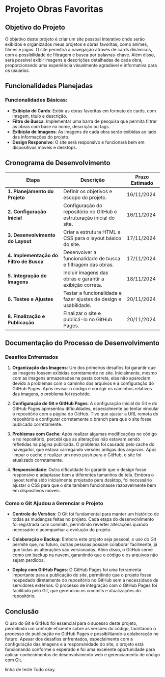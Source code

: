 # Projeto Obras Favoritas

## Objetivo do Projeto
O objetivo deste projeto é criar um site pessoal interativo onde serão exibidos e organizados meus projetos e obras favoritas, como animes, filmes e jogos. O site permitirá a navegação através de cards dinâmicos, com a possibilidade de filtragem e busca por palavras-chave. Além disso, será possível exibir imagens e descrições detalhadas de cada obra, proporcionando uma experiência visualmente agradável e informativa para os usuários.

## Funcionalidades Planejadas

### Funcionalidades Básicas:
- **Exibição de Cards**: Exibir as obras favoritas em formato de cards, com imagem, título e descrição.
- **Filtro de Busca**: Implementar uma barra de pesquisa que permita filtrar as obras com base no nome, descrição ou tags.
- **Exibição de Imagens**: As imagens de cada obra serão exibidas ao lado das informações do projeto.
- **Design Responsivo**: O site será responsivo e funcionará bem em dispositivos móveis e desktops.

## Cronograma de Desenvolvimento

| Etapa                        | Descrição                                                | Prazo Estimado       |
|------------------------------|----------------------------------------------------------|----------------------|
| **1. Planejamento do Projeto** | Definir os objetivos e escopo do projeto.                | 16/11/2024           |
| **2. Configuração Inicial**   | Configuração do repositório no GitHub e estruturação inicial do site. | 16/11/2024           |
| **3. Desenvolvimento do Layout** | Criar a estrutura HTML e CSS para o layout básico do site. | 17/11/2024           |
| **4. Implementação do Filtro de Busca** | Desenvolver a funcionalidade de busca e filtragem das obras. | 17/11/2024           |
| **5. Integração de Imagens**  | Incluir imagens das obras e garantir a exibição correta. | 18/11/2024           |
| **6. Testes e Ajustes**       | Testar a funcionalidade e fazer ajustes de design e usabilidade. | 20/11/2024           |
| **8. Finalização e Publicação** | Finalizar o site e publicá-lo no GitHub Pages.          | 20/11/2024           |

## Documentação do Processo de Desenvolvimento

### Desafios Enfrentados

1. **Organização das Imagens**:
   Um dos primeiros desafios foi garantir que as imagens fossem exibidas corretamente no site. Inicialmente, mesmo com as imagens armazenadas na pasta correta, elas não apareciam devido a problemas com o caminho dos arquivos e a configuração do GitHub Pages. Após revisar o código e corrigir os caminhos relativos das imagens, o problema foi resolvido.

2. **Configuração do Git e GitHub Pages**:
   A configuração inicial do Git e do GitHub Pages apresentou dificuldades, especialmente ao tentar vincular o repositório com a página do GitHub. Tive que ajustar a URL remota do repositório e configurar corretamente o branch para que o site fosse publicado corretamente.

3. **Problemas com Cache**:
   Após realizar algumas modificações no código e no repositório, percebi que as alterações não estavam sendo refletidas na página publicada. O problema foi causado pelo cache do navegador, que estava carregando versões antigas dos arquivos. Após limpar o cache e realizar um novo push para o GitHub, o site foi atualizado corretamente.

4. **Responsividade**:
   Outra dificuldade foi garantir que o design fosse responsivo e adaptasse bem a diferentes tamanhos de tela. Embora o layout tenha sido inicialmente projetado para desktop, foi necessário ajustar o CSS para que o site também funcionasse razoavelmente bem em dispositivos móveis.

### Como o Git Ajudou a Gerenciar o Projeto

- **Controle de Versões**:
  O Git foi fundamental para manter um histórico de todas as mudanças feitas no projeto. Cada etapa do desenvolvimento foi registrada com commits, permitindo reverter alterações quando necessário e acompanhar a evolução do projeto.

- **Colaboração e Backup**:
  Embora este projeto seja pessoal, o uso do Git permite que, no futuro, outras pessoas possam colaborar facilmente, já que todas as alterações são versionadas. Além disso, o GitHub serve como um backup na nuvem, garantindo que o código e os arquivos não sejam perdidos.

- **Deploy com GitHub Pages**:
  O GitHub Pages foi uma ferramenta importante para a publicação do site, permitindo que o projeto fosse hospedado diretamente do repositório no GitHub sem a necessidade de servidores externos. O processo de integração com o GitHub Pages foi facilitado pelo Git, que gerenciou os commits e atualizações do repositório.

## Conclusão

O uso do Git e GitHub foi essencial para o sucesso deste projeto, permitindo um controle eficiente sobre as versões do código, facilitando o processo de publicação no GitHub Pages e possibilitando a colaboração no futuro. Apesar dos desafios enfrentados, especialmente com a configuração das imagens e a responsividade do site, o projeto está funcionando conforme o esperado e foi uma excelente oportunidade para aplicar conhecimentos de desenvolvimento web e gerenciamento de código com Git.

linha de teste
Tudo okay